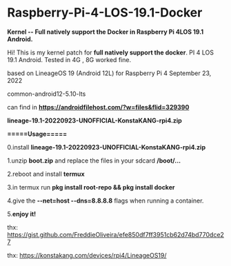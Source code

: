 # Raspberry-Pi-4-LOS-19.1-Docker
**Kernel -- Full natively support the Docker in Raspberry Pi 4​ LOS 19.1 Android.**


Hi! This is my kernel patch for **full natively support the docker**. PI 4 LOS 19.1 Android. Tested in 4G , 8G worked fine.

based on 
LineageOS 19 (Android 12L) 
for Raspberry Pi 4 
September 23, 2022

common-android12-5.10-lts

can find in 
**https://androidfilehost.com/?w=files&flid=329390**

**lineage-19.1-20220923-UNOFFICIAL-KonstaKANG-rpi4.zip**



**=====Usage=====**

0.install **lineage-19.1-20220923-UNOFFICIAL-KonstaKANG-rpi4.zip**

1.unzip **boot.zip** and replace the files in your sdcard **/boot/...**

2.reboot and install **termux**

3.in termux run **pkg install root-repo && pkg install docker**

4.give the **--net=host --dns=8.8.8.8** flags when running a container.

5.**enjoy it!**



thx: https://gist.github.com/FreddieOliveira/efe850df7ff3951cb62d74bd770dce27

thx: https://konstakang.com/devices/rpi4/LineageOS19/
